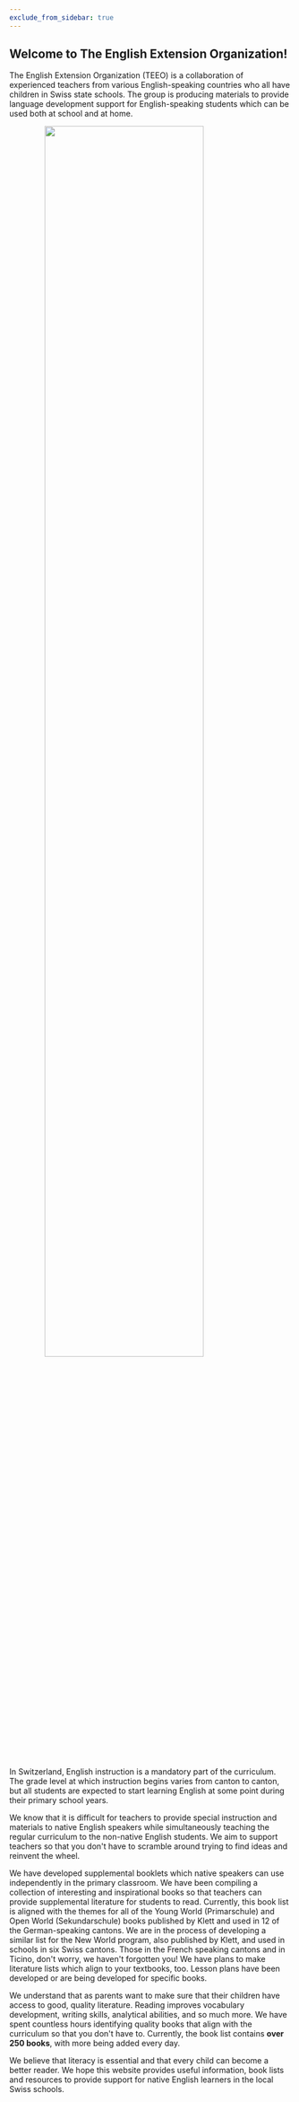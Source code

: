 ```yaml
---
exclude_from_sidebar: true
---
```


## Welcome to The English Extension Organization! 


The English Extension Organization (TEEO) is a collaboration of experienced teachers from various English-speaking countries who all have children in Swiss state schools. The group is producing materials to provide language development support for English-speaking students which can be used both at school and at home.  

<img src="https://i.imgur.com/msRysTK.png" width="75%" style="display:block;margin-left:auto;margin-right:auto;"/>
In Switzerland, English instruction is a mandatory part of the curriculum.  The grade level at which instruction begins varies from canton to canton, but all students are expected to start learning English at some point during their primary school years.   

We know that it is difficult for teachers to provide special instruction and materials to native English speakers while simultaneously teaching the regular curriculum to the non-native English students.  We aim to support  teachers so that you don't have to scramble around trying to find ideas and reinvent the wheel.  

We have developed supplemental booklets which native speakers can use independently in the primary classroom.  We have been compiling a collection of interesting and inspirational books so that teachers can provide supplemental literature for students to read.  Currently, this book list is aligned with the themes  for all of the Young World (Primarschule) and Open World (Sekundarschule) books published by Klett and used in 12 of the German-speaking cantons. We are in the process of developing a similar list for the New World program, also published by Klett, and used in schools in six Swiss cantons.  Those in the French speaking cantons and in Ticino, don't worry, we haven't forgotten you!  We have plans to make literature lists which align to your textbooks, too.  Lesson plans have been developed or are being developed for specific books. 

We understand that as parents want to make sure that their children have access to good, quality literature.  Reading improves vocabulary development, writing skills, analytical abilities, and so much more.  We have spent countless hours identifying quality books that align with the curriculum so that you don't have to.  Currently, the book list contains **over 250 books**, with more being added every day.

We believe that literacy is essential and that every child can become a better reader.  We hope this website provides useful information, book lists and resources to provide support for native English learners in the local Swiss schools.  

<!--stackedit_data:
eyJoaXN0b3J5IjpbMTA2NDQyMTU0NywtMjE2ODU0MDQ2LDEzNT
k2NDc4ODEsLTExOTEwOTcwMDAsLTEwODMzODMxNDQsLTgwMDEz
ODU2OSwxMzQxNjUyMTQ2LC00MjczMjQzNTUsLTk2MzU1NDQ1NS
wyMDc2MzIwMjY4LC00OTA1ODAzNzksLTgxNDcxNDc1OCwtMjAz
NDMwMTU2OSwtMTA4NTA2MzY5OCwtMTYyNDc0NjI3MCwtMTA1Mz
M5NzQwMSwtMTYyNDc0NjI3MCw3MzA1Mjg4MjgsLTk1Mzg1NDI3
NSwtOTUzODU0Mjc1XX0=
-->